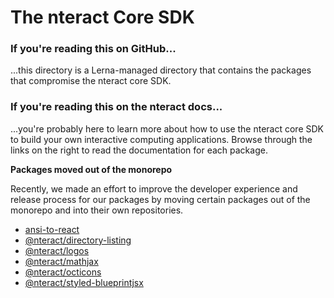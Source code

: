 # The nteract Core SDK

### If you're reading this on GitHub...

...this directory is a Lerna-managed directory that contains the packages that compromise the nteract core SDK.

### If you're reading this on the nteract docs...

...you're probably here to learn more about how to use the nteract core SDK to build your own interactive computing applications. Browse through the links on the right to read the documentation for each package.

**Packages moved out of the monorepo**

Recently, we made an effort to improve the developer experience and release process for our packages by moving certain packages out of the monorepo and into their own repositories.

- [ansi-to-react](https://github.com/nteract/ansi-to-react)
- [@nteract/directory-listing](https://github.com/nteract/directory-listing)
- [@nteract/logos](https://github.com/nteract/logos)
- [@nteract/mathjax](https://github.com/nteract/mathjax)
- [@nteract/octicons](https://github.com/nteract/octicons)
- [@nteract/styled-blueprintjsx](https://github.com/nteract/styled-blueprintjsx)
